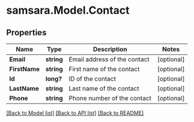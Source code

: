 # samsara.Model.Contact
## Properties

Name | Type | Description | Notes
------------ | ------------- | ------------- | -------------
**Email** | **string** | Email address of the contact | [optional] 
**FirstName** | **string** | First name of the contact | [optional] 
**Id** | **long?** | ID of the contact | [optional] 
**LastName** | **string** | Last name of the contact | [optional] 
**Phone** | **string** | Phone number of the contact | [optional] 

[[Back to Model list]](../README.md#documentation-for-models) [[Back to API list]](../README.md#documentation-for-api-endpoints) [[Back to README]](../README.md)

